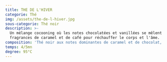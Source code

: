 ```yaml
---
title: THE DE L'HIVER
categorie: Thé
img: /assets/the-de-l-hiver.jpg
sous-categorie: Thé noir
description: >-
  Un mélange cocooning où les notes chocolatées et vanillées se mêlent aux
  fragrances de caramel et de café pour réchauffer le corps et l'âme.
composition: 'Thé noir aux notes dominantes de caramel et de chocolat, morceaux de cacao. '
temps: 4/5mn
degree: 95°C
---
```


